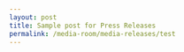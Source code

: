 ```yaml
---
layout: post
title: Sample post for Press Releases
permalink: /media-room/media-releases/test
---
```

